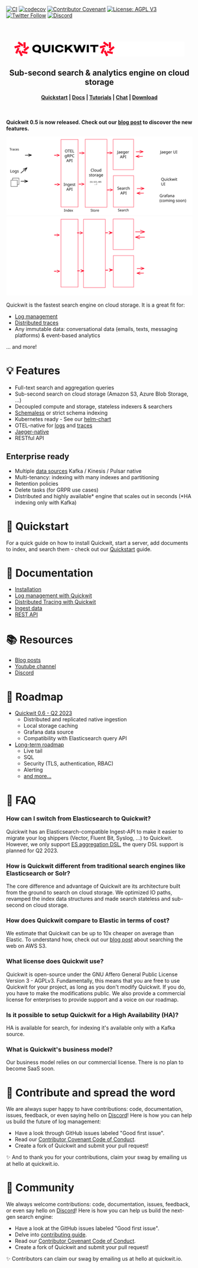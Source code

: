 [![CI](https://github.com/quickwit-oss/quickwit/actions/workflows/ci.yml/badge.svg)](https://github.com/quickwit-oss/quickwit/actions?query=workflow%3ACI+branch%3Amain)
[![codecov](https://codecov.io/gh/quickwit-oss/quickwit/branch/main/graph/badge.svg?token=06SRGAV5SS)](https://codecov.io/gh/quickwit-oss/quickwit)
[![Contributor Covenant](https://img.shields.io/badge/Contributor%20Covenant-2.0-4baaaa.svg)](CODE_OF_CONDUCT.md)
[![License: AGPL V3](https://img.shields.io/badge/license-AGPL%20V3-blue)](LICENCE.md)
[![Twitter Follow](https://img.shields.io/twitter/follow/Quickwit_Inc?color=%231DA1F2&logo=Twitter&style=plastic)](https://twitter.com/Quickwit_Inc)
[![Discord](https://img.shields.io/discord/908281611840282624?logo=Discord&logoColor=%23FFFFFF&style=plastic)](https://discord.quickwit.io)
<br/>

<br/>
<br/>
<p align="center">
  <img src="docs/assets/images/logo_horizontal.svg#gh-light-mode-only" alt="Quickwit Cloud-Native Search Engine" height="40">
  <img src="docs/assets/images/quickwit-dark-theme-logo.png#gh-dark-mode-only" alt="Quickwit Cloud-Native Search Engine" height="40">
</p>

<h2 align="center">
Sub-second search & analytics engine on cloud storage
</h2>

<h4 align="center">
  <a href="https://quickwit.io/docs/get-started/quickstart">Quickstart</a> |
  <a href="https://quickwit.io/docs/">Docs</a> |
  <a href="https://quickwit.io/tutorials">Tutorials</a> |
  <a href="https://discord.quickwit.io">Chat</a> |
  <a href="https://quickwit.io/docs/get-started/installation">Download</a>
</h4>
<br/>

<b> Quickwit 0.5 is now released. Check out our [blog post](https://quickwit.io/blog/quickwit-0.5/) to discover the new features.</b>

![Quickwit Distributed Tracing](./docs/assets/images/quickwit-overview-light.svg#gh-light-mode-only)![Quickwit Distributed Tracing](./docs/assets/images/quickwit-overview-dark.svg#gh-dark-mode-only)

Quickwit is the fastest search engine on cloud storage. It is a great fit for:

- [Log management](https://quickwit.io/docs/log-management/overview)
- [Distributed traces](https://quickwit.io/docs/distributed-tracing/overview)
- Any immutable data: conversational data (emails, texts, messaging platforms) & event-based analytics

… and more!

# 💡 Features

- Full-text search and aggregation queries
- Sub-second search on cloud storage (Amazon S3, Azure Blob Storage, …)
- Decoupled compute and storage, stateless indexers & searchers
- [Schemaless](https://quickwit.io/docs/guides/schemaless) or strict schema indexing
- Kubernetes ready - See our [helm-chart](https://quickwit.io/docs/deployment/kubernetes)
- OTEL-native for [logs](https://quickwit.io/docs/log-management/overview) and [traces](https://quickwit.io/docs/distributed-tracing/overview)
- [Jaeger-native](https://quickwit.io/docs/distributed-tracing/plug-quickwit-to-jaeger)
- RESTful API

## Enterprise ready

- Multiple [data sources](https://quickwit.io/docs/ingest-data/) Kafka / Kinesis / Pulsar native
- Multi-tenancy: indexing with many indexes and partitioning
- Retention policies
- Delete tasks (for GRPR use cases)
- Distributed and highly available* engine that scales out in seconds (*HA indexing only with Kafka)

# 🚀 Quickstart

For a quick guide on how to install Quickwit, start a server, add documents to index, and search them - check out our [Quickstart](https://quickwit.io/docs/get-started/quickstart) guide.

# 📕 Documentation

- [Installation](https://quickwit.io/docs/get-started/installation)
- [Log management with Quickwit](https://quickwit.io/docs/log-management/overview)
- [Distributed Tracing with Quickwit](https://quickwit.io/docs/distributed-tracing/overview)
- [Ingest data](https://quickwit.io/docs/ingest-data/)
- [REST API](https://quickwit.io/docs/reference/rest-api)

# 📚 Resources

- [Blog posts](https://quickwit.io/blog/)
- [Youtube channel](https://www.youtube.com/channel/UCZ2X2Z8Z9Z8Z9Z8Z9Z8Z9Z8)
- [Discord](https://discord.quickwit.io)

# 🔮 Roadmap

- [Quickwit 0.6 - Q2 2023](https://github.com/orgs/quickwit-oss/projects/8)
  - Distributed and replicated native ingestion
  - Local storage caching
  - Grafana data source
  - Compatibility with Elasticsearch query API
- [Long-term roadmap](ROADMAP.md)
  - Live tail
  - SQL
  - Security (TLS, authentication, RBAC)
  - Alerting
  - [and more...](ROADMAP.md)

# 🙋 FAQ

### How can I switch from Elasticsearch to Quickwit?

Quickwit has an Elasticsearch-compatible Ingest-API to make it easier to migrate your log shippers (Vector, Fluent Bit, Syslog, ...) to Quickwit. However, we only support [ES aggregation DSL](https://quickwit.io/docs/reference/aggregation), the query DSL support is planned for Q2 2023.

### How is Quickwit different from traditional search engines like Elasticsearch or Solr?

The core difference and advantage of Quickwit are its architecture built from the ground to search on cloud storage. We optimized IO paths, revamped the index data structures and made search stateless and sub-second on cloud storage.

### How does Quickwit compare to Elastic in terms of cost?

We estimate that Quickwit can be up to 10x cheaper on average than Elastic. To understand how, check out our [blog post](https://quickwit.io/blog/commoncrawl/) about searching the web on AWS S3.

### What license does Quickwit use?

Quickwit is open-source under the GNU Affero General Public License Version 3 - AGPLv3. Fundamentally, this means that you are free to use Quickwit for your project, as long as you don't modify Quickwit. If you do, you have to make the modifications public.
We also provide a commercial license for enterprises to provide support and a voice on our roadmap.

### Is it possible to setup Quickwit for a High Availability (HA)?

HA is available for search, for indexing it's available only with a Kafka source. 

### What is Quickwit's business model?

Our business model relies on our commercial license. There is no plan to become SaaS soon.


# 🤝 Contribute and spread the word

We are always super happy to have contributions: code, documentation, issues, feedback, or even saying hello on [Discord](https://discord.quickwit.io)! Here is how you can help us build the future of log management:

- Have a look through GitHub issues labeled "Good first issue".
- Read our [Contributor Covenant Code of Conduct](https://github.com/quickwit-oss/quickwit/blob/0add0562f08e4edd46f5c5537e8ef457d42a508e/CODE_OF_CONDUCT.md).
- Create a fork of Quickwit and submit your pull request!

✨ And to thank you for your contributions, claim your swag by emailing us at hello at quickwit.io.

# 💬 Community

We always welcome contributions: code, documentation, issues, feedback, or even say hello on [Discord](https://discord.quickwit.io)! Here is how you can help us build the next-gen search engine:

- Have a look at the GitHub issues labeled "Good first issue".
- Delve into [contributing guide](CONTRIBUTING.md).
- Read our [Contributor Covenant Code of Conduct](CODE_OF_CONDUCT.md).
- Create a fork of Quickwit and submit your pull request!

✨ Contributors can claim our swag by emailing us at hello at quickwit.io.

[website]: https://quickwit.io/
[youtube]: https://www.youtube.com/channel/UCvZVuRm2FiDq1_ul0mY85wA
[twitter]: https://twitter.com/Quickwit_Inc
[discord]: https://discord.quickwit.io
[blogs]: https://quickwit.io/blog
